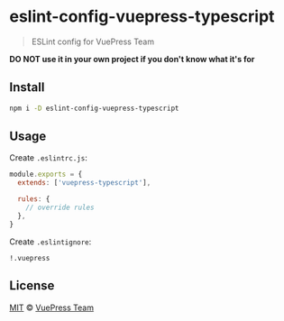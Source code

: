# eslint-config-vuepress-typescript

> ESLint config for VuePress Team

**DO NOT use it in your own project if you don't know what it's for**

## Install

```sh
npm i -D eslint-config-vuepress-typescript
```

## Usage

Create `.eslintrc.js`:

```js
module.exports = {
  extends: ['vuepress-typescript'],

  rules: {
    // override rules
  },
}
```

Create `.eslintignore`:

```
!.vuepress
```

## License

[MIT](https://github.com/vuepress/configs/blob/master/LICENSE) &copy; [VuePress Team](https://github.com/vuepress)
